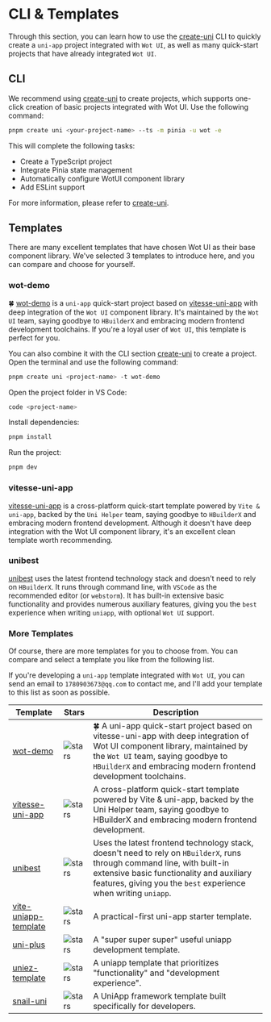# CLI & Templates

Through this section, you can learn how to use the [create-uni](https://github.com/uni-helper/create-uni) CLI to quickly create a `uni-app` project integrated with `Wot UI`, as well as many quick-start projects that have already integrated `Wot UI`.

## CLI

We recommend using [create-uni](https://github.com/uni-helper/create-uni) to create projects, which supports one-click creation of basic projects integrated with Wot UI. Use the following command:

```bash
pnpm create uni <your-project-name> --ts -m pinia -u wot -e
```

This will complete the following tasks:

- Create a TypeScript project
- Integrate Pinia state management
- Automatically configure WotUI component library
- Add ESLint support

For more information, please refer to [create-uni](https://github.com/uni-helper/create-uni).

## Templates

There are many excellent templates that have chosen Wot UI as their base component library. We've selected 3 templates to introduce here, and you can compare and choose for yourself.

### wot-demo

🍀 [wot-demo](https://github.com/Moonofweisheng/wot-demo) is a `uni-app` quick-start project based on [vitesse-uni-app](https://github.com/uni-helper/vitesse-uni-app) with deep integration of the `Wot UI` component library. It's maintained by the `Wot UI` team, saying goodbye to `HBuilderX` and embracing modern frontend development toolchains. If you're a loyal user of `Wot UI`, this template is perfect for you.

You can also combine it with the CLI section [create-uni](https://github.com/uni-helper/create-uni) to create a project. Open the terminal and use the following command:

```bash
pnpm create uni <project-name> -t wot-demo
```

Open the project folder in VS Code:

```bash
code <project-name>
```

Install dependencies:

```bash
pnpm install
```

Run the project:

```bash
pnpm dev
```

### vitesse-uni-app

[vitesse-uni-app](https://github.com/uni-helper/vitesse-uni-app) is a cross-platform quick-start template powered by `Vite & uni-app`, backed by the `Uni Helper` team, saying goodbye to `HBuilderX` and embracing modern frontend development. Although it doesn't have deep integration with the Wot UI component library, it's an excellent clean template worth recommending.

### unibest

[unibest](https://github.com/unibest-tech/unibest) uses the latest frontend technology stack and doesn't need to rely on `HBuilderX`. It runs through command line, with `VSCode` as the recommended editor (or `webstorm`). It has built-in extensive basic functionality and provides numerous auxiliary features, giving you the `best` experience when writing `uniapp`, with optional `Wot UI` support.

### More Templates

Of course, there are more templates for you to choose from. You can compare and select a template you like from the following list.

If you're developing a `uni-app` template integrated with `Wot UI`, you can send an email to `1780903673@qq.com` to contact me, and I'll add your template to this list as soon as possible.

| Template | Stars | Description |
|----------|-------|-------------|
| [wot-demo](https://github.com/Moonofweisheng/wot-demo) | ![stars](https://img.shields.io/github/stars/Moonofweisheng/wot-demo) | 🍀 A uni-app quick-start project based on vitesse-uni-app with deep integration of Wot UI component library, maintained by the `Wot UI` team, saying goodbye to `HBuilderX` and embracing modern frontend development toolchains. |
| [vitesse-uni-app](https://github.com/uni-helper/vitesse-uni-app) | ![stars](https://img.shields.io/github/stars/uni-helper/vitesse-uni-app) | A cross-platform quick-start template powered by Vite & uni-app, backed by the Uni Helper team, saying goodbye to HBuilderX and embracing modern frontend development. |
| [unibest](https://github.com/unibest-tech/unibest) | ![stars](https://img.shields.io/github/stars/unibest-tech/unibest) | Uses the latest frontend technology stack, doesn't need to rely on `HBuilderX`, runs through command line, with built-in extensive basic functionality and auxiliary features, giving you the `best` experience when writing `uniapp`. |
| [vite-uniapp-template](https://github.com/viarotel-org/vite-uniapp-template) | ![stars](https://img.shields.io/github/stars/viarotel-org/vite-uniapp-template) | A practical-first uni-app starter template. |
| [uni-plus](https://github.com/DaMaiCoding/uni-plus) | ![stars](https://img.shields.io/github/stars/DaMaiCoding/uni-plus) | A "super super super" useful uniapp development template. |
| [uniez-template](https://github.com/zhe-qi/uniez-template) | ![stars](https://img.shields.io/github/stars/zhe-qi/uniez-template) | A uniapp template that prioritizes "functionality" and "development experience". |
| [snail-uni](https://github.com/hu-snail/snail-uni) | ![stars](https://img.shields.io/github/stars/hu-snail/snail-uni) | A UniApp framework template built specifically for developers. |
